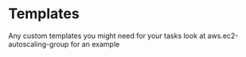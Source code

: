 # Templates

Any custom templates you might need for your tasks
look at aws.ec2-autoscaling-group for an example
